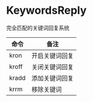 # KeywordsReply

完全匹配的关键词回复系统

| 命令  | 备注               |
|-------|--------------------|
| kron  | 开启关键词回复     |
| kroff | 关闭关键词回复     |
| kradd | 添加关键词回复     |
| krrm  | 移除关键词         |

